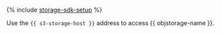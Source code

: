{% include [storage-sdk-setup](./storage-sdk-setup.md) %}

Use the `{{ s3-storage-host }}` address to access {{ objstorage-name }}.
